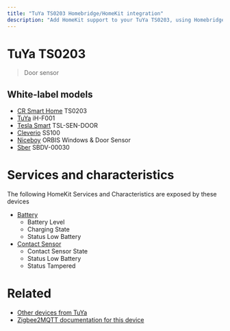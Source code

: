```yaml
---
title: "TuYa TS0203 Homebridge/HomeKit integration"
description: "Add HomeKit support to your TuYa TS0203, using Homebridge, Zigbee2MQTT and homebridge-z2m."
---
```

<!---
This file has been GENERATED using src/docgen/docgen.ts
DO NOT EDIT THIS FILE MANUALLY!
-->
# TuYa TS0203
> Door sensor


## White-label models
* [CR Smart Home](../index.md#cr_smart_home) TS0203
* [TuYa](../index.md#tuya) iH-F001
* [Tesla Smart](../index.md#tesla_smart) TSL-SEN-DOOR
* [Cleverio](../index.md#cleverio) SS100
* [Niceboy](../index.md#niceboy) ORBIS Windows & Door Sensor
* [Sber](../index.md#sber) SBDV-00030

# Services and characteristics
The following HomeKit Services and Characteristics are exposed by
these devices

* [Battery](../../battery.md)
  * Battery Level
  * Charging State
  * Status Low Battery
* [Contact Sensor](../../sensors.md)
  * Contact Sensor State
  * Status Low Battery
  * Status Tampered


# Related
* [Other devices from TuYa](../index.md#tuya)
* [Zigbee2MQTT documentation for this device](https://www.zigbee2mqtt.io/devices/TS0203.html)